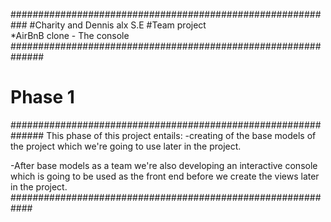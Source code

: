 ###########################################################
#Charity and Dennis alx S.E 
#Team project  
  *AirBnB clone - The console
##############################################################
# Phase 1
##############################################################
This phase of this project entails:
  -creating of the base models of the project which we're going to use later in the 
   project.
   
  -After base models as a team we're also developing an interactive console which is 
   going to be used as the front end before we create the views later in the project.
  ############################################################
 
  

